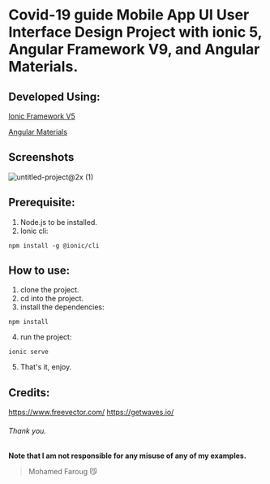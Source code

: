 # Covid-19 guide Mobile App UI User Interface Design Project with ionic 5, Angular Framework V9, and Angular Materials.

## Developed Using:
<p align="left">
<a href="https://ionicframework.com/">Ionic Framework V5</a>
</p>
<p align="left">
<a href="https://material.angular.io/">Angular Materials</a>
</p>

## Screenshots
![untitled-project@2x (1)](https://user-images.githubusercontent.com/31030616/87429546-003eda80-c5f5-11ea-82bb-9d2fa57ecce3.png)



## Prerequisite:
1. Node.js to be installed.
2. Ionic cli:
```
npm install -g @ionic/cli
```

## How to use:
1. clone the project.
2. cd into the project.
3. install the dependencies:
```
npm install
```
4. run the project:
```
ionic serve
```
5. That's it, enjoy.

## Credits:
https://www.freevector.com/
https://getwaves.io/

###### Thank you.

**Note that I am not responsible for any misuse of any of my examples.**

> Mohamed Faroug  :smirk_cat:
